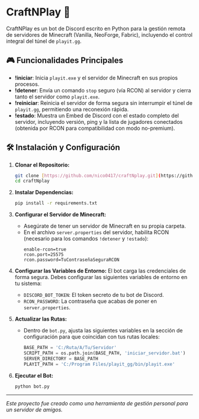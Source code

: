 # CraftNPlay 🚀

CraftNPlay es un bot de Discord escrito en Python para la gestión remota de servidores de Minecraft (Vanilla, NeoForge, Fabric), incluyendo el control integral del túnel de `playit.gg`.

## 🎮 Funcionalidades Principales

* **!iniciar**: Inicia `playit.exe` y el servidor de Minecraft en sus propios procesos.
* **!detener**: Envía un comando `stop` seguro (vía RCON) al servidor y cierra tanto el servidor como `playit.exe`.
* **!reiniciar**: Reinicia el servidor de forma segura sin interrumpir el túnel de `playit.gg`, permitiendo una reconexión rápida.
* **!estado**: Muestra un Embed de Discord con el estado completo del servidor, incluyendo versión, ping y la lista de jugadores conectados (obtenida por RCON para compatibilidad con modo no-premium).

## 🛠️ Instalación y Configuración

1.  **Clonar el Repositorio:**
    ```sh
    git clone [https://github.com/nico0417/craftNplay.git](https://github.com/nico0417/craftNplay.git)
    cd craftNplay
    ```

2.  **Instalar Dependencias:**
    ```sh
    pip install -r requirements.txt
    ```

3.  **Configurar el Servidor de Minecraft:**
    * Asegúrate de tener un servidor de Minecraft en su propia carpeta.
    * En el archivo `server.properties` del servidor, habilita RCON (necesario para los comandos `!detener` y `!estado`):
        ```properties
        enable-rcon=true
        rcon.port=25575
        rcon.password=TuContraseñaSeguraRCON
        ```

4.  **Configurar las Variables de Entorno:**
    El bot carga las credenciales de forma segura. Debes configurar las siguientes variables de entorno en tu sistema:
    * `DISCORD_BOT_TOKEN`: El token secreto de tu bot de Discord.
    * `RCON_PASSWORD`: La contraseña que acabas de poner en `server.properties`.

5.  **Actualizar las Rutas:**
    * Dentro de `bot.py`, ajusta las siguientes variables en la sección de configuración para que coincidan con tus rutas locales:
        ```python
        BASE_PATH = 'C:/Ruta/A/Tu/Servidor'
        SCRIPT_PATH = os.path.join(BASE_PATH, 'iniciar_servidor.bat')
        SERVER_DIRECTORY = BASE_PATH
        PLAYIT_PATH = 'C:/Program Files/playit_gg/bin/playit.exe'
        ```

6.  **Ejecutar el Bot:**
    ```sh
    python bot.py
    ```

---

*Este proyecto fue creado como una herramienta de gestión personal para un servidor de amigos.*

